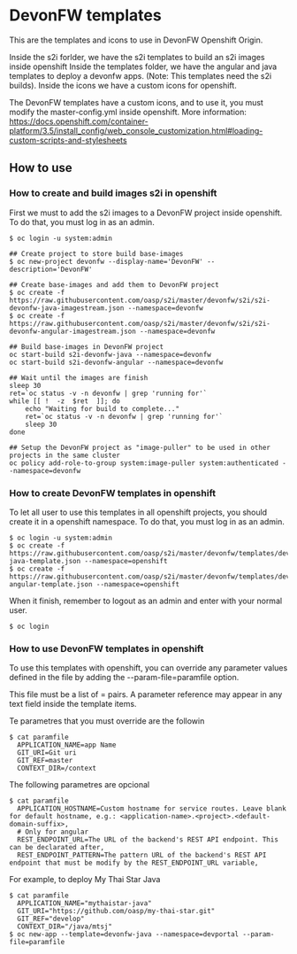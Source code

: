 # DevonFW templates

This are the templates and icons to use in DevonFW Openshift Origin.

Inside the s2i forlder, we have the s2i templates to build an s2i images inside openshift
Inside the templates folder, we have the angular and java templates to deploy a devonfw apps. (Note: This templates need the s2i builds).
Inside the icons we have a custom icons for openshift.

The DevonFW templates have a custom icons, and to use it, you must modify the master-config.yml inside openshift. More information:
https://docs.openshift.com/container-platform/3.5/install_config/web_console_customization.html#loading-custom-scripts-and-stylesheets

## How to use

### How to create and build images s2i in openshift

First we must to add the s2i images to a DevonFW project inside openshift. To do that, you must log in as an admin.
```
$ oc login -u system:admin

## Create project to store build base-images
$ oc new-project devonfw --display-name='DevonFW' --description='DevonFW'

## Create base-images and add them to DevonFW project
$ oc create -f https://raw.githubusercontent.com/oasp/s2i/master/devonfw/s2i/s2i-devonfw-java-imagestream.json --namespace=devonfw
$ oc create -f https://raw.githubusercontent.com/oasp/s2i/master/devonfw/s2i/s2i-devonfw-angular-imagestream.json --namespace=devonfw

## Build base-images in DevonFW project
oc start-build s2i-devonfw-java --namespace=devonfw
oc start-build s2i-devonfw-angular --namespace=devonfw

## Wait until the images are finish
sleep 30
ret=`oc status -v -n devonfw | grep 'running for'`
while [[ !  -z  $ret  ]]; do
    echo "Waiting for build to complete..."
    ret=`oc status -v -n devonfw | grep 'running for'`
    sleep 30
done

## Setup the DevonFW project as "image-puller" to be used in other projects in the same cluster
oc policy add-role-to-group system:image-puller system:authenticated --namespace=devonfw

```

### How to create DevonFW templates in openshift

To let all user to use this templates in all openshift projects, you should create it in a openshift namespace. To do that, you must log in as an admin.
```
$ oc login -u system:admin
$ oc create -f https://raw.githubusercontent.com/oasp/s2i/master/devonfw/templates/devonfw-java-template.json --namespace=openshift
$ oc create -f https://raw.githubusercontent.com/oasp/s2i/master/devonfw/templates/devonfw-angular-template.json --namespace=openshift
```

When it finish, remember to logout as an admin and enter with your normal user.
```
$ oc login
```
	
### How to use DevonFW templates in openshift

To use this templates with openshift, you can override any parameter values defined in the file by adding the --param-file=paramfile option.

This file must be a list of <name>=<value> pairs. A parameter reference may appear in any text field inside the template items.

Te parametres that you must override are the followin

    $ cat paramfile
      APPLICATION_NAME=app Name
	  GIT_URI=Git uri
	  GIT_REF=master
	  CONTEXT_DIR=/context
		
The following parametres are opcional

	$ cat paramfile
	  APPLICATION_HOSTNAME=Custom hostname for service routes. Leave blank for default hostname, e.g.: <application-name>.<project>.<default-domain-suffix>,
	  # Only for angular
	  REST_ENDPOINT_URL=The URL of the backend's REST API endpoint. This can be declarated after,
	  REST_ENDPOINT_PATTERN=The pattern URL of the backend's REST API endpoint that must be modify by the REST_ENDPOINT_URL variable,

For example, to deploy My Thai Star Java

    $ cat paramfile
	  APPLICATION_NAME="mythaistar-java"
	  GIT_URI="https://github.com/oasp/my-thai-star.git"
	  GIT_REF="develop"
	  CONTEXT_DIR="/java/mtsj"
    $ oc new-app --template=devonfw-java --namespace=devportal --param-file=paramfile
